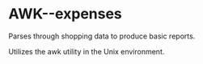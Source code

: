 # AWK--expenses
Parses through shopping data to produce basic reports.

Utilizes the awk utility in the Unix environment.
